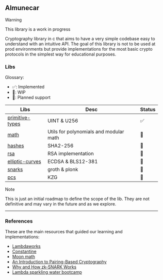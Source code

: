 ## Almunecar

> [!Warning]
> This library is a work in progress

Cryptography library in c that aims to have a very simple codebase easy to understand with an intuitive API. The goal of this library is not to be used at prod environments but provide implementations for the most basic crypto protocols in the simplest way for educational purposes.

### Libs

Glossary:

- ✅: Implemented
- 🚧: WIP
- 📝: Planned support

| Libs                                       | Desc                                   | Status |
| ------------------------------------------ | -------------------------------------- | ------ |
| [primitive-types](./libs/primitive-types/) | UINT & U256                            | ✅     |
| [math](./libs/math/)                       | Utils for polynomials and modular math | 🚧     |
| [hashes](./libs/hashes/)                   | SHA2-256                               | 🚧     |
| [rsa](./libs/rsa/)                         | RSA implementation                     | 📝     |
| [elliptic-curves](./libs/eliptic-curves/)  | ECDSA & BLS12-381                      | 📝     |
| [snarks](./libs/snarks/)                   | groth & plonk                          | 📝     |
| [pcs](./libs/pcs/)                         | KZG                                    | 📝     |

> [!NOTE]
> This is just an initial roadmap to define the scope of the lib. They are not definitive and may vary in the future and as we explore.

---

### References

These are the main resources that guided our learning and implementations:

- [Lambdaworks](https://github.com/Lambdaclass/lambdaworks)
- [Constantine](https://github.com/mratsim/constantine)
- [Moon math](https://leastauthority.com/community-matters/moonmath-manual/)
- [An Introduction to Pairing-Based Cryptography](https://www.math.uwaterloo.ca/~ajmeneze/publications/pairings.pdf)
- [Why and How zk-SNARK Works](https://arxiv.org/pdf/1906.07221)
- [Lambda sparkling water bootcamp](https://github.com/lambdaclass/sparkling_water_bootcamp/)
